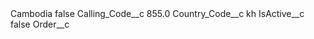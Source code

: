 <?xml version="1.0" encoding="UTF-8"?>
<CustomMetadata xmlns="http://soap.sforce.com/2006/04/metadata" xmlns:xsi="http://www.w3.org/2001/XMLSchema-instance" xmlns:xsd="http://www.w3.org/2001/XMLSchema">
    <label>Cambodia</label>
    <protected>false</protected>
    <values>
        <field>Calling_Code__c</field>
        <value xsi:type="xsd:double">855.0</value>
    </values>
    <values>
        <field>Country_Code__c</field>
        <value xsi:type="xsd:string">kh</value>
    </values>
    <values>
        <field>IsActive__c</field>
        <value xsi:type="xsd:boolean">false</value>
    </values>
    <values>
        <field>Order__c</field>
        <value xsi:nil="true"/>
    </values>
</CustomMetadata>
